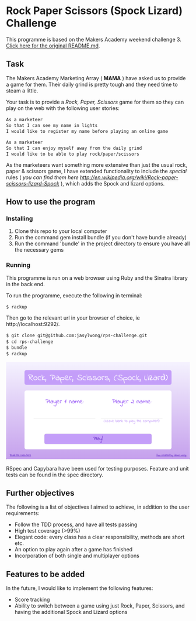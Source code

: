 # Rock Paper Scissors (Spock Lizard) Challenge

This programme is based on the Makers Academy weekend challenge 3. [Click here for the original README.md](ORIGINAL_README.md).

Task
----

The Makers Academy Marketing Array ( **MAMA** ) have asked us to provide a game for them. Their daily grind is pretty tough and they need time to steam a little.

Your task is to provide a _Rock, Paper, Scissors_ game for them so they can play on the web with the following user stories:

```
As a marketeer
So that I can see my name in lights
I would like to register my name before playing an online game
```
```
As a marketeer
So that I can enjoy myself away from the daily grind
I would like to be able to play rock/paper/scissors
```

As the marketeers want something more extensive than just the usual rock, paper & scissors game, I have extended functionality to include the _special_ rules ( _you can find them here http://en.wikipedia.org/wiki/Rock-paper-scissors-lizard-Spock_ ), which adds the Spock and lizard options.


How to use the program
-----

### Installing ###

1. Clone this repo to your local computer
2. Run the command gem install bundle (if you don't have bundle already)
3. Run the command 'bundle' in the project directory to ensure you have all the necessary gems

### Running ###

This programme is run on a web browser using Ruby and the Sinatra library in the back end.

To run the programme, execute the following in terminal:

```
$ rackup
```
Then go to the relevant url in your browser of choice, ie http://localhost:9292/.

```sh
$ git clone git@github.com:jasylwong/rps-challenge.git
$ cd rps-challenge
$ bundle
$ rackup
```

![homepage](rps-challenge_homepage.png)

RSpec and Capybara have been used for testing purposes. Feature and unit tests can be found in the spec directory.

## Further objectives ##

The following is a list of objectives I aimed to achieve, in addition to the user requirements:

  * Follow the TDD process, and have all tests passing
  * High test coverage (>99%)
  * Elegant code: every class has a clear responsibility, methods are short etc.
  * An option to play again after a game has finished
  * Incorporation of both single and multiplayer options

## Features to be added ##

In the future, I would like to implement the following features:
- Score tracking
- Ability to switch between a game using just Rock, Paper, Scissors, and having the additional Spock and Lizard options